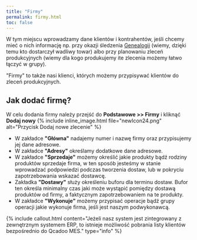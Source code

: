 ```yaml
---
title: "Firmy"
permalink: firmy.html
toc: false
---
```

 W tym miejscu wprowadzamy dane klientów i kontrahentów, jeśli chcemy mieć o nich informację np. przy okazji śledzenia [Genealogii](/genealogia) (wiemy, dzięki temu kto dostarczył wadliwy towar) albo przy planowaniu zleceń produkcyjnych (wiemy dla kogo produkujemy ite zlecenia możemy łatwo łączyć w grupy). 
  

"Firmy" to także nasi klienci, których możemy przypisywać klientów do zleceń produkcyjnych.  

## Jak dodać firmę?
W celu dodania firmy należy przejść do **Podstawowe >> Firmy**  i kliknąć **Dodaj nowy** {% include inline_image.html file="newIcon24.png" alt="Przycisk Dodaj nowe zlecenie" %} 

- W zakładce **"Główna"** nadajemy numer i nazwę firmy oraz przypisujemy jej dane adresowe.
- W zakładce **"Adresy"** określamy dodatkowe dane adresowe.
- W zakładce **"Sprzedaje"** możemy określić jakie produkty bądź rodziny produktów sprzedaje firma, w ten sposób jesteśmy w stanie wprowadzać podpowiedzi podczas tworzenia dostaw, lub w pokryciu zapotrzebowania wskazać dostawcę.
- Zakładka **"Dostawy"** służy określeniu buforu dla terminu dostaw. Bufor ten określa minimalny czas jaki może wystąpić pomiędzy dostawą produktów od firmy, a faktycznym zapotrzebowaniem na te produkty.
- W zakładce **"Wykonuje"** możemy przypisać operacje bądź grupy operacji jakie wykonuje firma, jeśli jest naszym podwykonawcą.

{% include callout.html content="Jeżeli nasz system jest zintegrowany z zewnętrznym systemem ERP, to istnieje możliwość pobrania listy klientów bezpośrednio do Qcadoo MES." type="info" %} 

